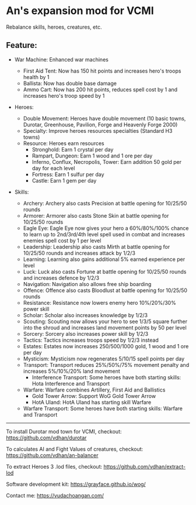 # An's expansion mod for VCMI

Rebalance skills, heroes, creatures, etc.

## Feature:
- War Machine: Enhanced war machines
  - First Aid Tent: Now has 150 hit points and increases hero's troops health by 1
  - Ballista: Now has double base damage
  - Ammo Cart: Now has 200 hit points, reduces spell cost by 1 and increases hero's troop speed by 1

- Heroes:
  - Double Movement: Heroes have double movement (10 basic towns, Durotar, Greenhouse, Pavilion, Forge and Heavenly Forge 2000)
  - Specialty: Improve heroes resources specialties (Standard H3 towns) 
  - Resource: Heroes earn resources
    - Stronghold: Earn 1 crystal per day
    - Rampart, Dungeon: Earn 1 wood and 1 ore per day
    - Inferno, Conflux, Necropolis, Tower: Earn addition 50 gold per day for each level
    - Fortress: Earn 1 sulfur per day
    - Castle: Earn 1 gem per day

- Skills:
  - Archery: Archery also casts Precision at battle opening for 10/25/50 rounds
  - Armorer: Armorer also casts Stone Skin at battle opening for 10/25/50 rounds
  - Eagle Eye: Eagle Eye now gives your hero a 60%/80%/100% chance to learn up to 2nd/3rd/4th level spell used in combat and increases enemies spell cost by 1 per level
  - Leadership: Leadership also casts Mirth at battle opening for 10/25/50 rounds and increases attack by 1/2/3
  - Learning: Learning also gains additional 5% earned experience per level
  - Luck: Luck also casts Fortune at battle opening for 10/25/50 rounds and increases defence by 1/2/3
  - Navigation: Navigation also allows free ship boarding
  - Offence: Offence also casts Bloodlust at battle opening for 10/25/50 rounds
  - Resistance: Resistance now lowers enemy hero 10%/20%/30% power skill
  - Scholar: Scholar also increases knowledge by 1/2/3
  - Scouting: Scouting now allows your hero to see 1/3/5 square further into the shroud and increases land movement points by 50 per level
  - Sorcery: Sorcery also increases power skill by 1/2/3
  - Tactics: Tactics increases troops speed by 1/2/3 instead
  - Estates: Estates now increases 250/500/1000 gold, 1 wood and 1 ore per day
  - Mysticism: Mysticism now regenerates 5/10/15 spell points per day
  - Transport: Transport reduces 25%/50%/75% movement penalty and increases 5%/10%/20% land movement
    - Interference Transport: Some heroes have both starting skills: Hota Interference and Transport
  - Warfare: Warfare combines Artillery, First Aid and Ballistics
    - Gold Tower Arrow: Support WoG Gold Tower Arrow
    - HotA Uland: HotA Uland has starting skill Warfare
  - Warfare Transport: Some heroes have both starting skills: Warfare and Transport

---

To install Durotar mod town for VCMI, checkout: https://github.com/vdhan/durotar

To calculates AI and Fight Values of creatures, checkout: https://github.com/vdhan/an-balancer

To extract Heroes 3 .lod files, checkout: https://github.com/vdhan/extract-lod

Software development kit: https://grayface.github.io/wog/

Contact me: https://vudachoangan.com/